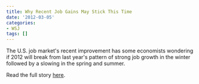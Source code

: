 ```yaml
---
title: Why Recent Job Gains May Stick This Time
date: '2012-03-05'
categories:
- WSJ
tags: []
---
```

The U.S. job market's recent improvement has some economists wondering if 2012 will break from last year's pattern of strong job growth in the winter followed by a slowing in the spring and summer.

Read the full story [here](http://wsj.com/article/SB10001424052970203986604577257792742816490.html).